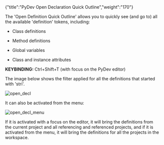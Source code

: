 {"title":"PyDev Open Declaration Quick Outline","weight":"170"}

The 'Open Definition Quick Outline' allows you to quickly see (and go to) all the available 'definition' tokens, including:

* Class definitions

* Method definitions

* Global variables

* Class and instance attributes


**KEYBINDING:** Ctrl+Shift+T (with focus on the PyDev editor)

The image below shows the filter applied for all the definitions that started with 'stri'.

![open_decl](/Images/appc/pydev.org/images/open_decl.png)

It can also be activated from the menu:

![open_decl_menu](/Images/appc/pydev.org/images/open_decl_menu.png)

If it is activated with a focus on the editor, it will bring the definitions from the current project and all referencing and referenced projects, and if it is activated from the menu, it will bring the definitions for all the projects in the workspace.
